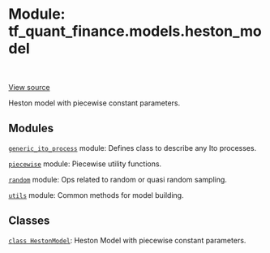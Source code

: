 <div itemscope itemtype="http://developers.google.com/ReferenceObject">
<meta itemprop="name" content="tf_quant_finance.models.heston_model" />
<meta itemprop="path" content="Stable" />
</div>

# Module: tf_quant_finance.models.heston_model

<!-- Insert buttons and diff -->

<table class="tfo-notebook-buttons tfo-api" align="left">
</table>

<a target="_blank" href="https://github.com/google/tf-quant-finance/blob/master/tf_quant_finance/models/heston_model.py">View source</a>



Heston model with piecewise constant parameters.



## Modules

[`generic_ito_process`](../../tf_quant_finance/models/heston_model/generic_ito_process.md) module: Defines class to describe any Ito processes.

[`piecewise`](../../tf_quant_finance/math/piecewise.md) module: Piecewise utility functions.

[`random`](../../tf_quant_finance/math/random.md) module: Ops related to random or quasi random sampling.

[`utils`](../../tf_quant_finance/models/euler_sampling/utils.md) module: Common methods for model building.

## Classes

[`class HestonModel`](../../tf_quant_finance/models/heston_model/HestonModel.md): Heston Model with piecewise constant parameters.

